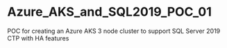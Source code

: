 # Azure_AKS_and_SQL2019_POC_01
POC for creating an Azure AKS 3 node cluster to support SQL Server 2019 CTP with HA features
